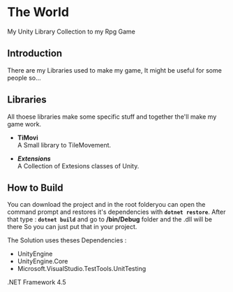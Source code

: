 # The World
My Unity Library Collection to my Rpg Game

## Introduction
There are my Libraries used to make my game, It might be useful for some people so...

## Libraries
All thoese libraries make some specific stuff and together the'll make my game work.

- **TiMovi**  
A Small library to TileMovement.

- ***Extensions***  
A Collection of Extesions classes of Unity.  

## How to Build
You can download the project and in the root folderyou can open the command prompt and restores it's dependencies with **```dotnet restore```**. After that type : **```dotnet build```** and go to **/bin/Debug** folder and the .dll will be there
So you can just put that in your project.  
  
The Solution uses theses Dependencies :
- UnityEngine
- UnityEngine.Core
- Microsoft.VisualStudio.TestTools.UnitTesting

.NET Framework 4.5
